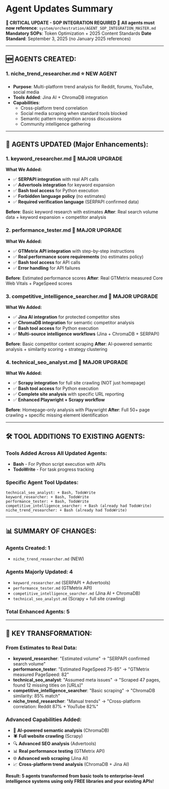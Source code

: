 # Agent Updates Summary

**🚨 CRITICAL UPDATE - SOP INTEGRATION REQUIRED 🚨**
**All agents must now reference**: `system/orchestration/AGENT_SOP_INTEGRATION_MASTER.md`
**Mandatory SOPs**: Token Optimization + 2025 Content Standards
**Date Standard**: September 3, 2025 (no January 2025 references)

---

## 🆕 **AGENTS CREATED:**

### **1. niche_trend_researcher.md** ⭐ **NEW AGENT**
- **Purpose**: Multi-platform trend analysis for Reddit, forums, YouTube, social media
- **Tools Added**: Jina AI + ChromaDB integration
- **Capabilities**: 
  - Cross-platform trend correlation
  - Social media scraping when standard tools blocked
  - Semantic pattern recognition across discussions
  - Community intelligence gathering

---

## 🔧 **AGENTS UPDATED (Major Enhancements):**

### **1. keyword_researcher.md** 🚀 **MAJOR UPGRADE**
**What We Added:**
- ✅ **SERPAPI integration** with real API calls
- ✅ **Advertools integration** for keyword expansion  
- ✅ **Bash tool access** for Python execution
- ✅ **Forbidden language policy** (no estimates)
- ✅ **Required verification language** (SERPAPI confirmed data)

**Before**: Basic keyword research with estimates
**After**: Real search volume data + keyword expansion + competitor analysis

### **2. performance_tester.md** 🚀 **MAJOR UPGRADE** 
**What We Added:**
- ✅ **GTMetrix API integration** with step-by-step instructions
- ✅ **Real performance score requirements** (no estimates policy)
- ✅ **Bash tool access** for API calls
- ✅ **Error handling** for API failures

**Before**: Estimated performance scores
**After**: Real GTMetrix measured Core Web Vitals + PageSpeed scores

### **3. competitive_intelligence_searcher.md** 🚀 **MAJOR UPGRADE**
**What We Added:**
- ✅ **Jina AI integration** for protected competitor sites
- ✅ **ChromaDB integration** for semantic competitor analysis
- ✅ **Bash tool access** for Python execution
- ✅ **Multi-source intelligence workflows** (Jina + ChromaDB + SERPAPI)

**Before**: Basic competitor content scraping
**After**: AI-powered semantic analysis + similarity scoring + strategy clustering

### **4. technical_seo_analyst.md** 🚀 **MAJOR UPGRADE**
**What We Added:**
- ✅ **Scrapy integration** for full site crawling (NOT just homepage)
- ✅ **Bash tool access** for Python execution
- ✅ **Complete site analysis** with specific URL reporting
- ✅ **Enhanced Playwright + Scrapy workflow**

**Before**: Homepage-only analysis with Playwright
**After**: Full 50+ page crawling + specific missing element identification

---

## 🛠 **TOOL ADDITIONS TO EXISTING AGENTS:**

### **Tools Added Across All Updated Agents:**
- **Bash** - For Python script execution with APIs
- **TodoWrite** - For task progress tracking

### **Specific Agent Tool Updates:**
```
technical_seo_analyst: + Bash, TodoWrite
keyword_researcher: + Bash, TodoWrite  
performance_tester: + Bash, TodoWrite
competitive_intelligence_searcher: + Bash (already had TodoWrite)
niche_trend_researcher: + Bash (already had TodoWrite)
```

---

## 📊 **SUMMARY OF CHANGES:**

### **Agents Created: 1**
- `niche_trend_researcher.md` (NEW)

### **Agents Majorly Updated: 4** 
- `keyword_researcher.md` (SERPAPI + Advertools)
- `performance_tester.md` (GTMetrix API)  
- `competitive_intelligence_searcher.md` (Jina AI + ChromaDB)
- `technical_seo_analyst.md` (Scrapy + full site crawling)

### **Total Enhanced Agents: 5**

---

## 🎯 **KEY TRANSFORMATION:**

### **From Estimates to Real Data:**
- **keyword_researcher**: "Estimated volume" → "SERPAPI confirmed search volume"
- **performance_tester**: "Estimated PageSpeed 75-85" → "GTMetrix measured PageSpeed: 82"
- **technical_seo_analyst**: "Assumed meta issues" → "Scraped 47 pages, found 12 missing titles on [URLs]"
- **competitive_intelligence_searcher**: "Basic scraping" → "ChromaDB similarity: 85% match"
- **niche_trend_researcher**: "Manual trends" → "Cross-platform correlation: Reddit 87% + YouTube 82%"

### **Advanced Capabilities Added:**
- 🧠 **AI-powered semantic analysis** (ChromaDB)
- 🕷️ **Full website crawling** (Scrapy)
- 🔍 **Advanced SEO analysis** (Advertools)
- 📊 **Real performance testing** (GTMetrix API)
- 🌐 **Advanced web scraping** (Jina AI)
- 📈 **Cross-platform trend analysis** (ChromaDB + Jina AI)

**Result: 5 agents transformed from basic tools to enterprise-level intelligence systems using only FREE libraries and your existing APIs!**